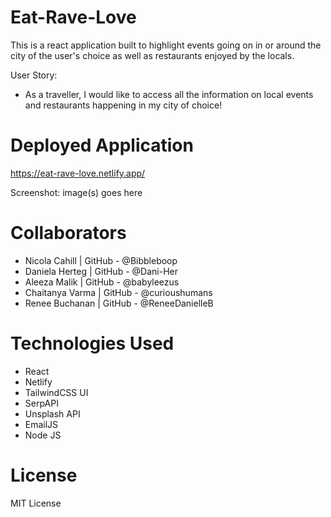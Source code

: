 # Eat-Rave-Love
This is a react application built to highlight events going on in or around the city of the user's choice as well as restaurants enjoyed by the locals. 

User Story:
- As a traveller, I would like to access all the information on local events and restaurants happening in my city of choice! 


# Deployed Application
https://eat-rave-love.netlify.app/

Screenshot:
image(s) goes here


# Collaborators
- Nicola Cahill | GitHub - @Bibbleboop
- Daniela Herteg | GitHub - @Dani-Her
- Aleeza Malik | GitHub - @babyleezus
- Chaitanya Varma | GitHub - @curioushumans
- Renee Buchanan | GitHub - @ReneeDanielleB


# Technologies Used
- React
- Netlify
- TailwindCSS UI
- SerpAPI
- Unsplash API
- EmailJS
- Node JS


# License
MIT License

